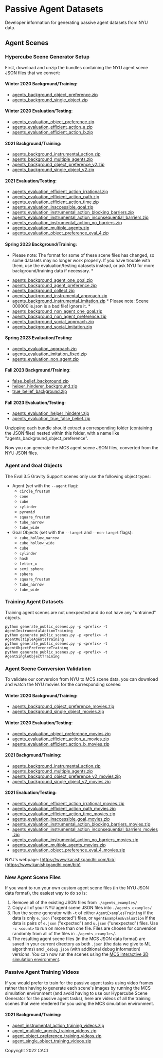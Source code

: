 # Passive Agent Datasets

Developer information for generating passive agent datasets from NYU data.

## Agent Scenes

### Hypercube Scene Generator Setup

First, download and unzip the bundles containing the NYU agent scene JSON files that we convert:

#### Winter 2020 Background/Training:

- [agents_background_object_preference.zip](https://nyu-datasets.s3.amazonaws.com/agents_background_object_preference.zip)
- [agents_background_single_object.zip](https://nyu-datasets.s3.amazonaws.com/agents_background_single_object.zip)

#### Winter 2020 Evaluation/Testing:

- [agents_evaluation_object_preference.zip](https://nyu-datasets.s3.amazonaws.com/agents_evaluation_object_preference.zip)
- [agents_evaluation_efficient_action_a.zip](https://nyu-datasets.s3.amazonaws.com/agents_evaluation_efficient_action_a.zip)
- [agents_evaluation_efficient_action_b.zip](https://nyu-datasets.s3.amazonaws.com/agents_evaluation_efficient_action_b.zip)

#### 2021 Background/Training:

- [agents_background_instrumental_action.zip](https://nyu-datasets.s3.amazonaws.com/agents_background_instrumental_action.zip)
- [agents_background_multiple_agents.zip](https://nyu-datasets.s3.amazonaws.com/agents_background_multiple_agents.zip)
- [agents_background_object_preference_v2.zip](https://nyu-datasets.s3.amazonaws.com/agents_background_object_preference_v2.zip)
- [agents_background_single_object_v2.zip](https://nyu-datasets.s3.amazonaws.com/agents_background_single_object_v2.zip)

#### 2021 Evaluation/Testing:

- [agents_evaluation_efficient_action_irrational.zip](https://nyu-datasets.s3.amazonaws.com/agents_evaluation_efficient_action_irrational.zip)
- [agents_evaluation_efficient_action_path.zip](https://nyu-datasets.s3.amazonaws.com/agents_evaluation_efficient_action_path.zip)
- [agents_evaluation_efficient_action_time.zip](https://nyu-datasets.s3.amazonaws.com/agents_evaluation_efficient_action_time.zip)
- [agents_evaluation_inaccessible_goal.zip](https://nyu-datasets.s3.amazonaws.com/agents_evaluation_inaccessible_goal.zip)
- [agents_evaluation_instrumental_action_blocking_barriers.zip](https://nyu-datasets.s3.amazonaws.com/agents_evaluation_instrumental_action_blocking_barriers.zip)
- [agents_evaluation_instrumental_action_inconsequential_barriers.zip](https://nyu-datasets.s3.amazonaws.com/agents_evaluation_instrumental_action_inconsequential_barriers.zip)
- [agents_evaluation_instrumental_action_no_barriers.zip](https://nyu-datasets.s3.amazonaws.com/agents_evaluation_instrumental_action_no_barriers.zip)
- [agents_evaluation_multiple_agents.zip](https://nyu-datasets.s3.amazonaws.com/agents_evaluation_multiple_agents.zip)
- [agents_evaluation_object_preference_eval_4.zip](https://nyu-datasets.s3.amazonaws.com/agents_evaluation_object_preference_eval_4.zip)

#### Spring 2023 Background/Training:

* Please note: The format for some of these scene files has changed, so some datasets may no longer work properly. If you have trouble with them, use the evaluation/testing datasets instead, or ask NYU for more background/training data if necessary. *

- [agents_background_agent_one_goal.zip](https://nyu-datasets.s3.amazonaws.com/agents_background_agent_one_goal.zip)
- [agents_background_agent_preference.zip](https://nyu-datasets.s3.amazonaws.com/agents_background_agent_preference.zip)
- [agents_background_collect.zip](https://nyu-datasets.s3.amazonaws.com/agents_background_collect.zip)
- [agents_background_instrumental_approach.zip](https://nyu-datasets.s3.amazonaws.com/agents_background_instrumental_approach.zip)
- [agents_background_instrumental_imitation.zip](https://nyu-datasets.s3.amazonaws.com/agents_background_instrumental_imitation.zip) * Please note: Scene 000000iie.json is a bad file! Ignore it. *
- [agents_background_non_agent_one_goal.zip](https://nyu-datasets.s3.amazonaws.com/agents_background_non_agent_one_goal.zip)
- [agents_background_non_agent_preference.zip](https://nyu-datasets.s3.amazonaws.com/agents_background_non_agent_preference.zip)
- [agents_background_social_approach.zip](https://nyu-datasets.s3.amazonaws.com/agents_background_social_approach.zip)
- [agents_background_social_imitation.zip](https://nyu-datasets.s3.amazonaws.com/agents_background_social_imitation.zip)

#### Spring 2023 Evaluation/Testing:

- [agents_evaluation_approach.zip](https://nyu-datasets.s3.amazonaws.com/agents_evaluation_approach.zip)
- [agents_evaluation_imitation_fixed.zip](https://nyu-datasets.s3.amazonaws.com/agents_evaluation_imitation_fixed.zip)
- [agents_evaluation_non_agent.zip](https://nyu-datasets.s3.amazonaws.com/agents_evaluation_non_agent.zip)

#### Fall 2023 Background/Training:

- [false_belief_background.zip](https://nyu-datasets.s3.amazonaws.com/false_belief_background.zip)
- [helper_hinderer_background.zip](https://nyu-datasets.s3.amazonaws.com/helper_hinderer_background.zip)
- [true_belief_background.zip](https://nyu-datasets.s3.amazonaws.com/true_belief_background.zip)

#### Fall 2023 Evaluation/Testing:

- [agents_evaluation_helper_hinderer.zip](https://nyu-datasets.s3.amazonaws.com/agents_evaluation_helper_hinderer.zip)
- [agents_evaluation_true_false_belief.zip](https://nyu-datasets.s3.amazonaws.com/agents_evaluation_true_false_belief.zip)

Unzipping each bundle should extract a corresponding folder (containing the JSON files) nested within this folder, with a name like "agents_background_object_preference".

Now you can generate the MCS agent scene JSON files, converted from the NYU JSON files.

### Agent and Goal Objects

The Eval 3.5 Gravity Support scenes only use the following object types:

- Agent (set with the `--agent` flag):
  - `circle_frustum`
  - `cone`
  - `cube`
  - `cylinder`
  - `pyramid`
  - `square_frustum`
  - `tube_narrow`
  - `tube_wide`
- Goal Objects (set with the `--target` and `--non-target` flags):
  - `cube_hollow_narrow`
  - `cube_hollow_wide`
  - `cube`
  - `cylinder`
  - `hash`
  - `letter_x`
  - `semi_sphere`
  - `sphere`
  - `square_frustum`
  - `tube_narrow`
  - `tube_wide`

### Training Agent Datasets

Training agent scenes are not unexpected and do not have any "untrained" objects.

```
python generate_public_scenes.py -p <prefix> -t AgentInstrumentalActionTraining
python generate_public_scenes.py -p <prefix> -t AgentMultipleAgentsTraining
python generate_public_scenes.py -p <prefix> -t AgentObjectPreferenceTraining
python generate_public_scenes.py -p <prefix> -t AgentSingleObjectTraining
```

### Agent Scene Conversion Validation

To validate our conversion from NYU to MCS scene data, you can download and watch the NYU movies for the corresponding scenes:

#### Winter 2020 Background/Training:

- [agents_background_object_preference_movies.zip](https://nyu-datasets.s3.amazonaws.com/agents_background_object_preference_movies.zip)
- [agents_background_single_object_movies.zip](https://nyu-datasets.s3.amazonaws.com/agents_background_single_object_movies.zip)

#### Winter 2020 Evaluation/Testing:

- [agents_evaluation_object_preference_movies.zip](https://nyu-datasets.s3.amazonaws.com/agents_evaluation_object_preference_movies.zip)
- [agents_evaluation_efficient_action_a_movies.zip](https://nyu-datasets.s3.amazonaws.com/agents_evaluation_efficient_action_a_movies.zip)
- [agents_evaluation_efficient_action_b_movies.zip](https://nyu-datasets.s3.amazonaws.com/agents_evaluation_efficient_action_b_movies.zip)

#### 2021 Background/Training:

- [agents_background_instrumental_action.zip](https://nyu-datasets.s3.amazonaws.com/agents_background_instrumental_action_movies.zip)
- [agents_background_multiple_agents.zip](https://nyu-datasets.s3.amazonaws.com/agents_background_multiple_agents_movies.zip)
- [agents_background_object_preference_v2_movies.zip](https://nyu-datasets.s3.amazonaws.com/agents_background_object_preference_v2_movies.zip)
- [agents_background_single_object_v2_movies.zip](https://nyu-datasets.s3.amazonaws.com/agents_background_single_object_v2_movies.zip)

#### 2021 Evaluation/Testing:

- [agents_evaluation_efficient_action_irrational_movies.zip](https://nyu-datasets.s3.amazonaws.com/agents_evaluation_efficient_action_irrational_movies.zip)
- [agents_evaluation_efficient_action_path_movies.zip](https://nyu-datasets.s3.amazonaws.com/agents_evaluation_efficient_action_path_movies.zip)
- [agents_evaluation_efficient_action_time_movies.zip](https://nyu-datasets.s3.amazonaws.com/agents_evaluation_efficient_action_time_movies.zip)
- [agents_evaluation_inaccessible_goal_movies.zip](https://nyu-datasets.s3.amazonaws.com/agents_evaluation_inaccessible_goal_movies.zip)
- [agents_evaluation_instrumental_action_blocking_barriers_movies.zip](https://nyu-datasets.s3.amazonaws.com/agents_evaluation_instrumental_action_blocking_barriers_movies.zip)
- [agents_evaluation_instrumental_action_inconsequential_barriers_movies.zip](https://nyu-datasets.s3.amazonaws.com/agents_evaluation_instrumental_action_inconsequential_barriers_movies.zip)
- [agents_evaluation_instrumental_action_no_barriers_movies.zip](https://nyu-datasets.s3.amazonaws.com/agents_evaluation_instrumental_action_no_barriers_movies.zip)
- [agents_evaluation_multiple_agents_movies.zip](https://nyu-datasets.s3.amazonaws.com/agents_evaluation_multiple_agents_movies.zip)
- [agents_evaluation_object_preference_eval_4_movies.zip](https://nyu-datasets.s3.amazonaws.com/agents_evaluation_object_preference_eval_4_movies.zip)

NYU's webpage: [https://www.kanishkgandhi.com/bib](https://www.kanishkgandhi.com/bib)

### New Agent Scene Files

If you want to run your own custom agent scene files (in the NYU JSON data format), the easiest way to do so is:

1. Remove all of the existing JSON files from `./agents_examples/`
2. Copy all of your NYU agent scene JSON files into `./agents_examples/`
3. Run the scene generator with `-t` of either `AgentExamplesTraining` if the data is only `e.json` ("expected") files, or `AgentExamplesEvaluation` if the data is pairs of `e.json` ("expected") and `u.json` ("unexpected") files. Use `-c <count>` to run on more than one file. Files are chosen for conversion randomly from all of the files in `./agents_examples/`.
4. The resulting agent scene files (in the MCS JSON data format) are saved in your current directory as both `.json` (the data we give to ML algorithms) and `_debug.json` (with additional debug information) versions. You can now run the scenes using the [MCS interactive 3D simulation environment](https://github.com/NextCenturyCorporation/MCS/tree/master).

### Passive Agent Training Videos

If you would prefer to train for the passive agent tasks using video frames rather than having to generate each scene's images by running the MCS simulation environment (and avoid having to use our Hypercube Scene Generator for the passive agent tasks), here are videos of all the training scenes that were rendered for you using the MCS simulation environment.

#### 2021 Background/Training:

- [agent_instrumental_action_training_videos.zip](https://nyu-datasets.s3.amazonaws.com/agent_instrumental_action_training_videos.zip)
- [agent_multiple_agents_training_videos.zip](https://nyu-datasets.s3.amazonaws.com/agent_multiple_agents_training_videos.zip)
- [agent_object_preference_training_videos.zip](https://nyu-datasets.s3.amazonaws.com/agent_object_preference_training_videos.zip)
- [agent_single_object_training_videos.zip](https://nyu-datasets.s3.amazonaws.com/agent_single_object_training_videos.zip)

Copyright 2022 CACI
